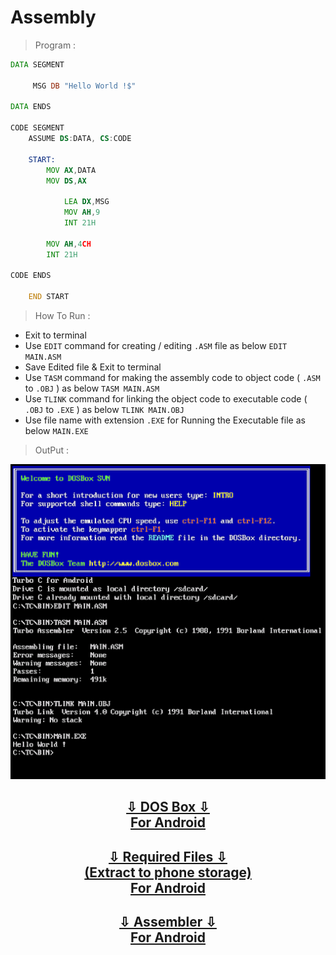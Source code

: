 # Assembly

> Program :

```asm
DATA SEGMENT

     MSG DB "Hello World !$"
     
DATA ENDS

CODE SEGMENT  
    ASSUME DS:DATA, CS:CODE
    
    START:
        MOV AX,DATA
        MOV DS,AX
        
            LEA DX,MSG
            MOV AH,9
            INT 21H
        
        MOV AH,4CH
        INT 21H
        
CODE ENDS

    END START
```

> How To Run :

* Exit to terminal
* Use `EDIT` command for creating / editing `.ASM` file as below
   `EDIT MAIN.ASM`
* Save Edited file & Exit to terminal
* Use `TASM` command for making the assembly code to object code ( `.ASM` to `.OBJ` ) as below
   `TASM MAIN.ASM`
* Use `TLINK` command for linking the object code to executable code ( `.OBJ` to `.EXE` ) as below
   `TLINK MAIN.OBJ`
* Use file name with extension `.EXE` for Running the Executable file as below
   `MAIN.EXE`

> OutPut :

![Output](output.png)

<h2 align=center><a href=DOS%20Box_1.1.1.apk?raw=true>⇩ DOS Box ⇩<br>For Android</a></h2>
 <h2 align=center><a href=TC.zip?raw=true>⇩ Required Files ⇩<br>(Extract to phone storage)<br>For Android</a></h2>
<h2 align=center><a href=Assembler.apk?raw=true>⇩  Assembler ⇩<br>For Android</a></h2>


